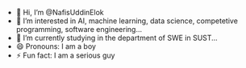 - 👋 Hi, I’m @NafisUddinElok
- 👀 I’m interested in AI, machine learning, data science, competetive programming, software engineering...
- 🌱 I’m currently studying in the department of SWE in SUST...
- 😄 Pronouns: I am a boy
- ⚡ Fun fact: I am a serious guy

<!---
NafisUddinElok/NafisUddinElok is a ✨ special ✨ repository because its `README.md` (this file) appears on your GitHub profile.
You can click the Preview link to take a look at your changes.
--->
